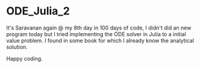 # ODE_Julia_2

It's Saravanan again @ my 8th day in 100 days of code, I didn't did an new program today but I tried implementing the ODE solver in Julia to a initial value problem.
I found in some book for which I already know the analytical solution.

Happy coding.
